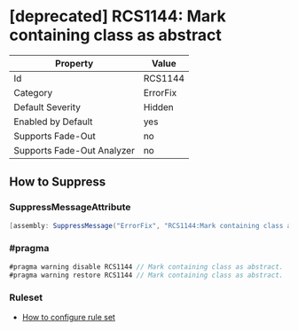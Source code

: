 # \[deprecated\] RCS1144: Mark containing class as abstract

Property | Value
--- | ---
Id|RCS1144
Category|ErrorFix
Default Severity|Hidden
Enabled by Default|yes
Supports Fade\-Out|no
Supports Fade\-Out Analyzer|no

## How to Suppress

### SuppressMessageAttribute

```csharp
[assembly: SuppressMessage("ErrorFix", "RCS1144:Mark containing class as abstract.", Justification = "<Pending>")]
```

### \#pragma

```csharp
#pragma warning disable RCS1144 // Mark containing class as abstract.
#pragma warning restore RCS1144 // Mark containing class as abstract.
```

### Ruleset

* [How to configure rule set](../HowToConfigureAnalyzers.md)
